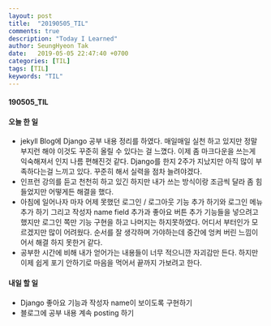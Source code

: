 ```yaml
---
layout: post
title:  "20190505_TIL"
comments: true
description: "Today I Learned"
author: SeungHyeon Tak
date:   2019-05-05 22:47:40 +0700
categories: [TIL]
tags: [TIL]
keywords: "TIL"
---
```

#### 190505_TIL

#### 오늘 한 일
* jekyll Blog에 Django 공부 내용 정리를 하였다. 매일매일 실천 하고 있지만 정말 부지런 해야 이것도 꾸준히 올릴 수 있다는 걸 느꼈다. 이제 좀 마크다운을 쓰는게 익숙해져서 인지 나름 편해진것 같다. Django를 한지 2주가 지났지만 아직 많이 부족하다는걸 느끼고 있다. 꾸준히 해서 실력을 점차 늘려야겠다.
* 인프런 강의를 듣고 천천히 하고 있긴 하지만 내가 쓰는 방식이랑 조금씩 달라 좀 힘들었지만 어떻게든 해결을 했다. 
* 아침에 일어나자 마자 어제 못했던 로그인 / 로그아웃 기능 추가 하기와 로그인 메뉴 추가 하기 그리고 작성자 name field 추가과 좋아요 버튼 추가 기능들을 넣으려고 했지만 로그인 쪽만 기능 구현을 하고 나머지는 하지못하였다. 어디서 부터인가 모르겠지만 많이 어려웠다. 순서를 잘 생각하며 가야하는데 중간에 엉켜 버린 느낌이어서 해결 하지 못한거 같다.
* 공부한 시간에 비해 내가 얻어가는 내용들이 너무 적으니깐 자괴감만 든다. 하지만 이제 쉽게 포기 안하기로 마음을 먹어서 끝까지 가보려고 한다.

#### 내일 할 일
* Django 좋아요 기능과 작성자 name이 보이도록 구현하기
* 블로그에 공부 내용 계속 posting 하기
